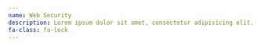 ```yaml
---
name: Web Security
description: Lorem ipsum dolor sit amet, consectetur adipisicing elit. Minima maxime quam architecto quo inventore harum ex magni, dicta impedit.
fa-class: fa-lock
---
```

